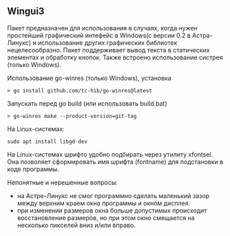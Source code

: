 ## Wingui3

Пакет предназначен для использования в случаях, когда нужен простейший графический интефейс в Windows(c версии 0.2 в Астра-Линукс) и использование других графических библиотек нецелесообразно. Пакет поддерживает вывод текста в статических элементах и обработку кнопок.
Также встроено использование систрея (только Windows).

Использование go-winres (только Windows), установка
```
> go install github.com/tc-hib/go-winres@latest
```
Запускать перед go build (или использовать build.bat)
```
> go-winres make --product-version=git-tag
```
На Linux-системах:
```
sudo apt install libgd-dev
```

На Linux-системах шрифто удобно подбирать через утилиту xfontsel.
Она позволяет сформировать имя шрифта (fontname) для подстановки в коде программы.

Непонятные и нерешенные вопросы:
- на Астре-Линукс не смог программно сделать маленький зазор между верхним краем окна программы и окном дисплея.
- при изменении размеров окна больше допустимых происходит восстановление размеров, но при этом окно смещается на несколько пикселей вниз и/или вправо.
